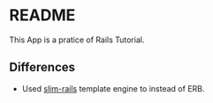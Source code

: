 # README

This App is a pratice of Rails Tutorial.

## Differences

- Used [slim-rails]("https://github.com/slim-template/slim-rails") template engine to instead of ERB.
